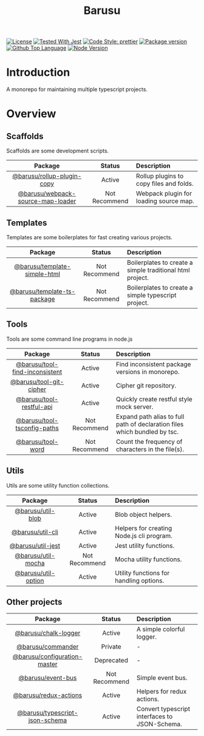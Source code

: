 <header>
  <h1 align="center"><span>Barusu<span></h1>
</header>


[![License](https://img.shields.io/github/license/guanghechen/barusu)](#license)
[![Tested With Jest](https://img.shields.io/badge/tested_with-jest-9c465e.svg)](https://github.com/facebook/jest)
[![Code Style: prettier](https://img.shields.io/badge/code_style-prettier-ff69b4.svg?style=flat-square)](https://github.com/prettier/prettier)
[![Package version](https://img.shields.io/github/v/tag/guanghechen/barusu?include_prereleases&sort=semver)](https://github.com/guanghechen/barusu/tags)
[![Github Top Language](https://img.shields.io/github/languages/top/guanghechen/barusu)](https://github.com/guanghechen/barusu/search?l=typescript)
[![Node Version](https://img.shields.io/node/v/@barusu/chalk-logger)](https://github.com/guanghechen/barusu)

# Introduction


A monorepo for maintaining multiple typescript projects.

# Overview


## Scaffolds

Scaffolds are some development scripts.

   Package                                | Status        | Description
  :--------------------------------------:|:-------------:|:--------------------------------------
   [@barusu/rollup-plugin-copy][]         | Active        | Rollup plugins to copy files and folds.
   [@barusu/webpack-source-map-loader][]  | Not Recommend | Webpack plugin for loading source map.

[@barusu/rollup-plugin-copy]: https://github.com/guanghechen/barusu/tree/master/scaffolds/rollup-plugin-copy#readme
[@barusu/webpack-source-map-loader]: https://github.com/guanghechen/barusu/tree/master/scaffolds/webpack-source-map-loader#readme


## Templates

Templates are some boilerplates for fast creating various projects.

   Package                                | Status        | Description
  :--------------------------------------:|:-------------:|:--------------------------------------
   [@barusu/template-simple-html][]       | Not Recommend | Boilerplates to create a simple traditional html project.
   [@barusu/template-ts-package][]        | Not Recommend | Boilerplates to create a simple typescript project.

[@barusu/template-simple-html]: https://github.com/guanghechen/barusu/tree/master/templates/simple-html#readme
[@barusu/template-ts-package]: https://github.com/guanghechen/barusu/tree/master/templates/ts-package#readme

## Tools

  Tools are some command line programs in node.js

   Package                                | Status        | Description
  :--------------------------------------:|:-------------:|:--------------------------------------
   [@barusu/tool-find-inconsistent][]     | Active        | Find inconsistent package versions in monorepo.
   [@barusu/tool-git-cipher][]            | Active        | Cipher git repository.
   [@barusu/tool-restful-api][]           | Active        | Quickly create restful style mock server.
   [@barusu/tool-tsconfig-paths][]        | Not Recommend | Expand path alias to full path of declaration files which bundled by tsc.
   [@barusu/tool-word][]                  | Not Recommend | Count the frequency of characters in the file(s).

[@barusu/tool-find-inconsistent]: https://github.com/guanghechen/barusu/tree/master/tools/find-inconsistent#readme
[@barusu/tool-git-cipher]: https://github.com/guanghechen/barusu/tree/master/tools/git-cipher#readme
[@barusu/tool-restful-api]: https://github.com/guanghechen/barusu/tree/master/tools/restful-api#readme
[@barusu/tool-tsconfig-paths]: https://github.com/guanghechen/barusu/tree/master/tools/tsconfig-paths#readme
[@barusu/tool-word]: https://github.com/guanghechen/barusu/tree/master/tools/word#readme


## Utils

  Utils are some utility function collections.

   Package                                | Status        | Description
  :--------------------------------------:|:-------------:|:--------------------------------------
   [@barusu/util-blob][]                  | Active        | Blob object helpers.
   [@barusu/util-cli][]                   | Active        | Helpers for creating Node.js cli program.
   [@barusu/util-jest][]                  | Active        | Jest utility functions.
   [@barusu/util-mocha][]                 | Not Recommend | Mocha utility functions.
   [@barusu/util-option][]                | Active        | Utility functions for handling options.

[@barusu/util-blob]: https://github.com/guanghechen/barusu/tree/master/utils/blob#readme
[@barusu/util-cli]: https://github.com/guanghechen/barusu/tree/master/utils/cli#readme
[@barusu/util-jest]: https://github.com/guanghechen/barusu/tree/master/utils/jest#readme
[@barusu/util-mocha]: https://github.com/guanghechen/barusu/tree/master/utils/mocha#readme
[@barusu/util-option]: https://github.com/guanghechen/barusu/tree/master/utils/option#readme


## Other projects

   Package                                | Status        | Description
  :--------------------------------------:|:-------------:|:--------------------------------------
   [@barusu/chalk-logger][]               | Active        | A simple colorful logger.
   [@barusu/commander][]                  | Private       | -
   [@barusu/configuration-master][]       | Deprecated    | -
   [@barusu/event-bus][]                  | Not Recommend | Simple event bus.
   [@barusu/redux-actions][]              | Active        | Helpers for redux actions.
   [@barusu/typescript-json-schema][]     | Active        | Convert typescript interfaces to JSON-Schema.

[@barusu/chalk-logger]: https://github.com/guanghechen/barusu/tree/master/packages/chalk-logger#readme
[@barusu/commander]: https://github.com/guanghechen/barusu/tree/master/packages/commander#readme
[@barusu/configuration-master]: https://github.com/guanghechen/barusu/tree/master/packages/configuration-master#readme
[@barusu/event-bus]: https://github.com/guanghechen/barusu/tree/master/packages/event-bus#readme
[@barusu/redux-actions]: https://github.com/guanghechen/barusu/tree/master/packages/redux-actions#readme
[@barusu/typescript-json-schema]: https://github.com/guanghechen/barusu/tree/master/packages/typescript-json-schema#readme
